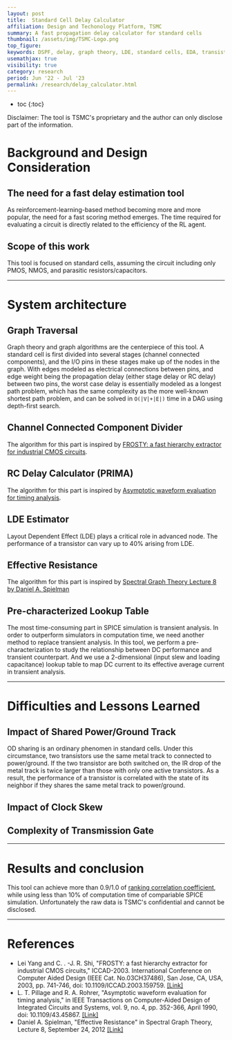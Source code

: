 ```yaml
---
layout: post
title:  Standard Cell Delay Calculator
affiliation: Design and Techonology Platform, TSMC
summary: A fast propagation delay calculator for standard cells
thumbnail: /assets/img/TSMC-Logo.png
top_figure: 
keywords: DSPF, delay, graph theory, LDE, standard cells, EDA, transistors
usemathjax: true
visibility: true
category: research
period: Jun '22 - Jul '23
permalink: /research/delay_calculator.html
---
```


- toc 
{:toc}

Disclaimer: The tool is TSMC's proprietary and the author can only disclose part of the information.

# Background and Design Consideration
## The need for a fast delay estimation tool
As reinforcement-learning-based method becoming more and more popular, the need for a fast scoring method emerges.
The time required for evaluating a circuit is directly related to the efficiency of the RL agent.

## Scope of this work
This tool is focused on standard cells, assuming the circuit including only PMOS, NMOS, and parasitic resistors/capacitors.

---
# System architecture

## Graph Traversal
Graph theory and graph algorithms are the centerpiece of this tool.
A standard cell is first divided into several stages (channel connected components), and the I/O pins in these stages make up of the nodes in the graph.
With edges modeled as electrical connections between pins, and edge weight being the propagation delay (either stage delay or RC delay) between two pins,
the worst case delay is essentially modeled as a longest path problem, which has the same complexity as the more well-known shortest path problem, 
and can be solved in `O(|V|+|E|)` time in a DAG using depth-first search.

## Channel Connected Component Divider
The algorithm for this part is inspired by [FROSTY: a fast hierarchy extractor for industrial CMOS circuits](https://ieeexplore.ieee.org/document/1257891).

## RC Delay Calculator (PRIMA)
The algorithm for this part is inspired by [Asymptotic waveform evaluation for timing analysis](https://ieeexplore.ieee.org/document/45867).

## LDE Estimator
Layout Dependent Effect (LDE) plays a critical role in advanced node.
The performance of a transistor can vary up to 40% arising from LDE.

## Effective Resistance
The algorithm for this part is inspired by [Spectral Graph Theory Lecture 8 by Daniel A. Spielman](https://www.cs.yale.edu/homes/spielman/561/2012/lect08-12.pdf)

## Pre-characterized Lookup Table
The most time-consuming part in SPICE simulation is transient analysis.
In order to outperform simulators in computation time, we need another method to replace transient analysis.
In this tool, we perform a pre-characterization to study the relationship between DC performance and transient counterpart.
And we use a 2-dimensional (input slew and loading capacitance) lookup table to map DC current to its effective average current in transient analysis.

---

# Difficulties and Lessons Learned

## Impact of Shared Power/Ground Track
OD sharing is an ordinary phenomen in standard cells.
Under this circumstance, two transistors use the same metal track to connected to power/ground.
If the two transistor are both switched on, the IR drop of the metal track is twice larger than those with only one active transistors.
As a result, the performance of a transistor is correlated with the state of its neighbor if they shares the same metal track to power/ground.

## Impact of Clock Skew

## Complexity of Transmission Gate

---

# Results and conclusion
This tool can achieve more than 0.9/1.0 of [ranking correlation coefficient](https://en.wikipedia.org/wiki/Spearman's_rank_correlation_coefficient),
while using less than 10% of computation time of compariable SPICE simulation.
Unfortunately the raw data is TSMC's confidential and cannot be disclosed.

---

# References
- Lei Yang and C. . -J. R. Shi, "FROSTY: a fast hierarchy extractor for industrial CMOS circuits," ICCAD-2003. International Conference on Computer Aided Design (IEEE Cat. No.03CH37486), San Jose, CA, USA, 2003, pp. 741-746, doi: 10.1109/ICCAD.2003.159759. [[Link]](https://ieeexplore.ieee.org/document/1257891)
- L. T. Pillage and R. A. Rohrer, "Asymptotic waveform evaluation for timing analysis," in IEEE Transactions on Computer-Aided Design of Integrated Circuits and Systems, vol. 9, no. 4, pp. 352-366, April 1990, doi: 10.1109/43.45867. [[Link]](https://ieeexplore.ieee.org/document/45867)
- Daniel A. Spielman, "Effective Resistance" in Spectral Graph Theory, Lecture 8, September 24, 2012 [[Link]](https://www.cs.yale.edu/homes/spielman/561/2012/lect08-12.pdf)

